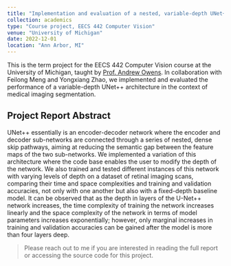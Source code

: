 ```yaml
---
title: "Implementation and evaluation of a nested, variable-depth UNet++ model architecture for medical imaging segmentation"
collection: academics
type: "Course project, EECS 442 Computer Vision"
venue: "University of Michigan"
date: 2022-12-01
location: "Ann Arbor, MI"
---
```


This is the term project for the EECS 442 Computer Vision course at the University of Michigan, taught by [Prof. Andrew Owens](https://andrewowens.com).
In collaboration with Feilong Meng and Yongxiang Zhao, we implemented and evaluated the performance of a variable-depth UNet++ architecture in the context of medical imaging segmentation.

## Project Report Abstract

UNet++ essentially is an encoder-decoder network where the encoder and decoder sub-networks are connected through a series of nested, dense skip pathways, aiming at reducing the semantic gap between the feature maps of the two sub-networks.
We implemented a variation of this architecture where the code base enables the user to modify the depth of the network.
We also trained and tested different instances of this network with varying levels of depth on a dataset of retinal imaging scans, comparing their time and space complexities and training and validation accuracies, not only with one another but also with a fixed-depth baseline model.
It can be observed that as the depth in layers of the U-Net++ network increases, the time complexity of training the network increases linearly and the space complexity of the network in terms of model parameters increases exponentially; however, only marginal increases in training and validation accuracies can be gained after the model is more than four layers deep.

> Please reach out to me if you are interested in reading the full report or accessing the source code for this project.

<!-- ### [Download the report for this project](http://www-personal.umich.edu/~peijli/files/EECS_442_Final_Project.pdf)

The source code for this project can be found both in [this direct download link](http://www-personal.umich.edu/~peijli/files/unet++.ipynb) and in [this GitHub gist](https://gist.github.com/peijli/8fe347681e1150b8484986afc5757962).

The dataset for this project can be found in [this GitHub release page](https://github.com/peijli/peijli.github.io/releases/download/Lfs/Drishti-GS1-EECS442-FA22.zip). -->

